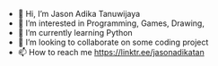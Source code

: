 - 👋 Hi, I’m Jason Adika Tanuwijaya
- 👀 I’m interested in Programming, Games, Drawing, 
- 🌱 I’m currently learning Python
- 💞️ I’m looking to collaborate on some coding project
- 📫 How to reach me https://linktr.ee/jasonadikatan

<!---
SusuLegend/SusuLegend is a ✨ special ✨ repository because its `README.md` (this file) appears on your GitHub profile.
You can click the Preview link to take a look at your changes.
--->
